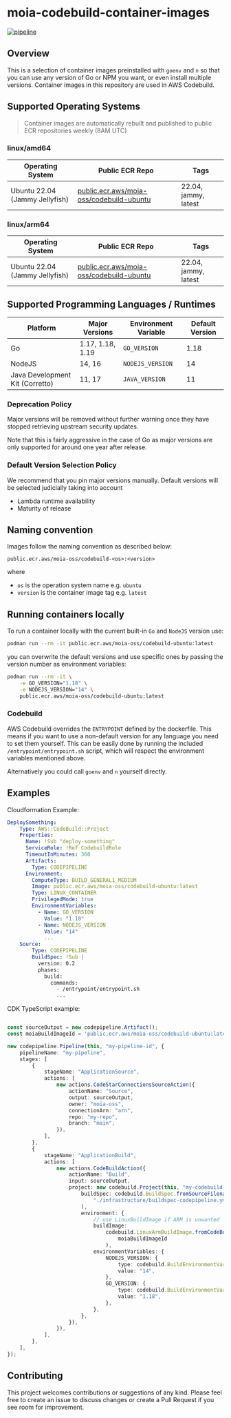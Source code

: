 # moia-codebuild-container-images

[![pipeline](https://github.com/moia-oss/moia-codebuild-container-images/actions/workflows/pipeline.yml/badge.svg)](https://github.com/moia-oss/moia-codebuild-container-images/actions/workflows/pipeline.yml)

## Overview

This is a selection of container images preinstalled with `goenv` and `n` so that you can use any version of Go or NPM you want, or even install multiple versions. Container images in this repository are used in AWS Codebuild.

## Supported Operating Systems

> Container images are automatically rebuilt and published to public ECR repositories weekly (8AM UTC)


### linux/amd64

| Operating System             | Public ECR Repo                                                                                 | Tags             |
| ---------------------------- | ----------------------------------------------------------------------------------------------- | --------------------------- |
| Ubuntu 22.04 (Jammy Jellyfish)   | [public.ecr.aws/moia-oss/codebuild-ubuntu](https://gallery.ecr.aws/moia-oss/codebuild-ubuntu)           | 22.04, jammy, latest        |

### linux/arm64

| Operating System             | Public ECR Repo                                                                                 | Tags             |
| ---------------------------- | ----------------------------------------------------------------------------------------------- | --------------------------- |
| Ubuntu 22.04 (Jammy Jellyfish)   | [public.ecr.aws/moia-oss/codebuild-ubuntu](https://gallery.ecr.aws/moia-oss/codebuild-ubuntu)           | 22.04, jammy, latest        |

## Supported Programming Languages / Runtimes

| Platform                        | Major Versions   | Environment Variable | Default Version |
|---------------------------------|------------------|----------------------|-----------------|
| Go                              | 1.17, 1.18, 1.19 | `GO_VERSION`         | 1.18            |
| NodeJS                          | 14, 16           | `NODEJS_VERSION`     | 14              |
| Java Development Kit (Corretto) | 11, 17           | `JAVA_VERSION`       | 11              |

### Deprecation Policy

Major versions will be removed without further warning once they have stopped retrieving upstream security updates.

Note that this is fairly aggressive in the case of Go as major versions are only supported for around one year
after release.

### Default Version Selection Policy

We recommend that you pin major versions manually. Default versions will be selected judicially taking into account

- Lambda runtime availability
- Maturity of release

## Naming convention

Images follow the naming convention as described below:

`public.ecr.aws/moia-oss/codebuild-<os>:<version>`

where 
* `os` is the operation system name e.g. `ubuntu`
* `version` is the container image tag e.g. `latest`

## Running containers locally

To run a container locally with the current built-in `Go` and `NodeJS` version use:

```bash
podman run --rm -it public.ecr.aws/moia-oss/codebuild-ubuntu:latest
```

you can overwrite the default versions and use specific ones by passing the version number as environment variables:

```bash
podman run --rm -it \
    -e GO_VERSION="1.18" \
    -e NODEJS_VERSION="14" \
    public.ecr.aws/moia-oss/codebuild-ubuntu:latest
```

### Codebuild

AWS Codebuild overrides the `ENTRYPOINT` defined by the dockerfile. This means if you want to use a non-default version
for any language you need to set them yourself. This can be easily done by running the included 
`/entrypoint/entrypoint.sh` script, which will respect the environment variables mentioned above.

Alternatively you could call `goenv` and `n` yourself directly.

## Examples

Cloudformation Example:

```yaml
DeploySomething:
    Type: AWS::CodeBuild::Project
    Properties:
      Name: !Sub "deploy-something"
      ServiceRole: !Ref CodebuildRole
      TimeoutInMinutes: 360
      Artifacts:
        Type: CODEPIPELINE
      Environment:
        ComputeType: BUILD_GENERAL1_MEDIUM
        Image: public.ecr.aws/moia-oss/codebuild-ubuntu:latest
        Type: LINUX_CONTAINER
        PrivilegedMode: true
        EnvironmentVariables:
          - Name: GO_VERSION
            Value: "1.18"
          - Name: NODEJS_VERSION
            Value: "14"
            ...
    Source:
        Type: CODEPIPELINE
        BuildSpec: !Sub |
          version: 0.2
          phases:
            build:
              commands:
                - /entrypoint/entrypoint.sh
                ... 
```

CDK TypeScript example:

```typescript

const sourceOutput = new codepipeline.Artifact();
const moiaBuildImageId = 'public.ecr.aws/moia-oss/codebuild-ubuntu:latest';

new codepipeline.Pipeline(this, "my-pipeline-id", {
    pipelineName: "my-pipeline",
    stages: [
        {
            stageName: "ApplicationSource",
            actions: [
                new actions.CodeStarConnectionsSourceAction({
                    actionName: "Source",
                    output: sourceOutput,
                    owner: "moia-oss",
                    connectionArn: "arn",
                    repo: "my-repo",
                    branch: "main",
                }),
            ],
        },
        {
            stageName: "ApplicationBuild",
            actions: [
                new actions.CodeBuildAction({
                    actionName: "Build",
                    input: sourceOutput,
                    project: new codebuild.Project(this, "my-codebuild-project", {
                        buildSpec: codebuild.BuildSpec.fromSourceFilename(
                            "./infrastructure/buildspec-codepipeline.yml"
                        ),
                        environment: {
                            // use LinuxBuildImage if ARM is unwanted
                            buildImage:
                                codebuild.LinuxArmBuildImage.fromCodeBuildImageId(
                                    moiaBuildImageId
                                ),
                            environmentVariables: {
                                NODEJS_VERSION: {
                                    type: codebuild.BuildEnvironmentVariableType.PLAINTEXT,
                                    value: "14",
                                },
                                GO_VERSION: {
                                    type: codebuild.BuildEnvironmentVariableType.PLAINTEXT,
                                    value: "1.18",
                                },
                            },
                        },
                    }),
                }),
            ],
        },
    ],
});
```

## Contributing

This project welcomes contributions or suggestions of any kind. Please feel free to create an issue to discuss changes or create a Pull Request if you see room for improvement.
